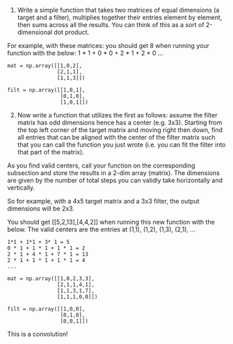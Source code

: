 1) Write a simple function that takes two matrices of equal dimensions (a target and a filter), multiplies together their entries element by element, then sums across all the results. You can think of this as a sort of 2-dimensional dot product.

For example, with these matrices: you should get 8 when running your function with the below: 1 * 1 + 0 * 0 + 2 * 1 + 2 * 0 ...

```
mat = np.array([[1,0,2],
                [2,1,1],
                [1,1,3]])

filt = np.array([[1,0,1],
                 [0,1,0],
                 [1,0,1]])
```

2) Now write a function that utilizes the first as follows: assume the filter matrix has odd dimensions hence has a center (e.g. 3x3). Starting from the top left corner of the target matrix and moving right then down, find all entries that can be aligned with the center of the filter matrix such that you can call the function you just wrote (i.e. you can fit the filter into that part of the matrix). 

As you find valid centers, call your function on the corresponding subsection and store the results in a 2-dim array (matrix). The dimensions are given by the number of total steps you can validly take horizontally and vertically.

So for example, with a 4x5 target matrix and a 3x3 filter, the output dimensions will be 2x3.

You should get [[5,2,13],[4,4,2]] when running this new function with the below. The valid centers are the entries at (1,1), (1,2), (1,3), (2,1), ... 

```
1*1 + 1*1 + 3* 1 = 5  
0 * 1 + 1 * 1 + 1 * 1 = 2 
2 * 1 + 4 * 1 + 7 * 1 = 13 
2 * 1 + 1 * 1 + 1 * 1 = 4 
...
```

```
mat = np.array([[1,0,2,3,3],
                [2,1,1,4,1],
                [1,1,3,1,7],
                [1,1,1,0,0]])

filt = np.array([[1,0,0],
                 [0,1,0],
                 [0,0,1]])
```

This is a convolution!
